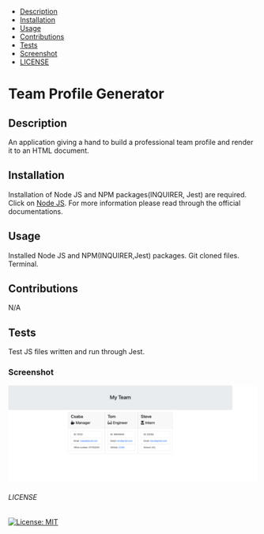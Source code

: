 - [Description](#description)
- [Installation](#installation)
- [Usage](#usage)
- [Contributions](#contributions)
- [Tests](#tests)
- [Screenshot](#screenshot)
- [LICENSE](#license)

# Team Profile Generator

## Description
An application giving a hand to build a professional team profile and render it to an HTML document.
## Installation
Installation of Node JS and NPM packages(INQUIRER, Jest) are required. Click on [Node JS](https://nodejs.org/en/). For more information please read through the official documentations.
## Usage
Installed Node JS and NPM(INQUIRER,Jest) packages. Git cloned files. Terminal. 
## Contributions
N/A

## Tests
Test JS files written and run through Jest. 

### Screenshot
![Screenshot](./assets/127.0.0.1_5500_output_team.html.png)
<br>

###### LICENSE
[![License: MIT](https://img.shields.io/badge/License-MIT-yellow.svg)](https://opensource.org/licenses/MIT)
